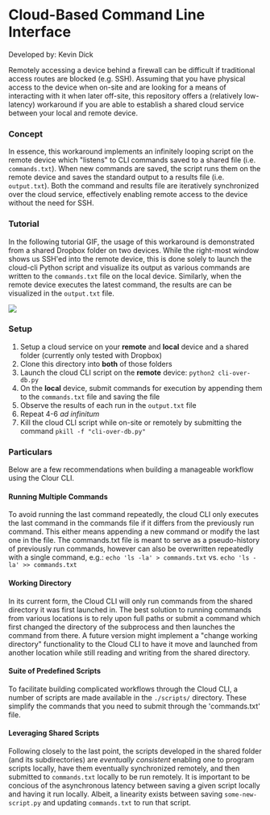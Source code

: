 # Cloud-Based Command Line Interface
Developed by: Kevin Dick

Remotely accessing a device behind a firewall can be difficult if traditional access routes are blocked (e.g. SSH). Assuming that you have physical access to the device when on-site and are looking for a means of interacting with it when later off-site, this repository offers a (relatively low-latency) workaround if you are able to establish a shared cloud service between your local and remote device.

### Concept
In essence, this workaround implements an infinitely looping script on the remote device which "listens" to CLI commands saved to a shared file (i.e. `commands.txt`). When new commands are saved, the script runs them on the remote device and saves the standard output to a results file (i.e. `output.txt`). Both the command and results file are iteratively synchronized over the cloud service, effectively enabling remote access to the device without the need for SSH.

### Tutorial
In the following tutorial GIF, the usage of this workaround is demonstrated from a shared Dropbox folder on two devices. While the right-most window shows us SSH'ed into the remote device, this is done solely to launch the cloud-cli Python script and visualize its output as various commands are written to the `commands.txt` file on the local device. Similarly, when the remote device executes the latest command, the results are can be visualized in the `output.txt` file.

[![](./media/tutorial.gif)](https://youtu.be/WzBgg6hFmMs)

### Setup
1. Setup a cloud service on your **remote** and **local** device and a shared folder (currently only tested with Dropbox)
2. Clone this directory into **both** of those folders
3. Launch the cloud CLI script on the **remote** device: `python2 cli-over-db.py`
4. On the **local** device, submit commands for execution by appending them to the `commands.txt` file and saving the file
5. Observe the results of each run in the `output.txt` file
6. Repeat 4-6 *ad infinitum*
7. Kill the cloud CLI script while on-site or remotely by submitting the command `pkill -f "cli-over-db.py"`

### Particulars
Below are a few recommendations when building a manageable workflow using the Clour CLI.

#### Running Multiple Commands
To avoid running the last command repeatedly, the cloud CLI only executes the last command in the commands file if it differs from the previously run command. This either means appending a new command or modify the last one in the file. The commands.txt file is meant to serve as a pseudo-history of previously run commands, however can also be overwritten repeatedly with a single command, e.g.: `echo 'ls -la' > commands.txt` vs. `echo 'ls -la' >> commands.txt`

#### Working Directory
In its current form, the Cloud CLI will only run commands from the shared directory it was first launched in. The best solution to running commands from various locations is to rely upon full paths or submit a command which first changed the directory of the subprocess and then launches the command from there. A future version might implement a "change working directory" functionality to the Cloud CLI to have it move and launched from another location while still reading and writing from the shared directory.

#### Suite of Predefined Scripts
To facilitate building complicated workflows through the Cloud CLI, a number of scripts are made available in the `./scripts/` directory. These simplify the commands that you need to submit through the 'commands.txt' file.

#### Leveraging Shared Scripts
Following closely to the last point, the scripts developed in the shared folder (and its subdirectories) are *eventually consistent* enabling one to program scripts locally, have them eventually synchronized remotely, and then submitted to `commands.txt` locally to be run remotely. It is important to be concious of the asynchronous latency between saving a given script locally and having it run locally. Albeit, a linearity exists between saving `some-new-script.py` and updating `commands.txt` to run that script.  
